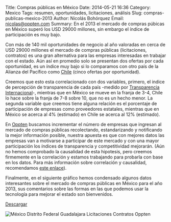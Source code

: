 Title: Compras públicas en México
Date: 2014-05-21 16:36
Category: Mexico
Tags: resumen, oportunidades, licitaciones, análisis
Slug: compras-publicas-mexico-2013
Author: Nicolás Bohórquez
Email:  nicolas@oppten.com
Summary: En el 2013 el mercado de compras púbicas en México superó los USD 29000 millones, sin embargo el índice de participación es muy bajo.

Con más de 140 mil oportunidades de negocio al año valoradas en cerca de USD 29000 millones el mercado de compras públicas (licitaciones, contratos) es una gran alternativa para las empresas interesadas en trabajar con el estado. Aún así en promedio solo se presentan dos ofertas por cada oportunidad, es un índice muy bajo si lo comparamos con otro país de la Alianza del Pacífico como [Chile]({filename}/chile/chile-y-las-compras-publicas-2013.md "Licitaciones y oportunidades de negocio en Chile") (cinco ofertas por oportunidad).

Creemos que esto esta correlacionado con dos variables, primero, el indice de percepción de transparencia de cada país -medido por [Transparencia Internacional](http://www.transparency.org/cpi2013 "Índice de percepción de transparencia")-, mientras que en México se mueve en la franja de 3-4, Chile lo hace sobre la franja de 7-8 sobre 10, que no es un hecho menor. La segunda variable que creemos tiene alguna relación es el porcentaje de participación de empresas como proveedores estatales, mientras que en México se acerca al 4% (estimado) en Chile se acerca al 12% (estimado).

En [Oppten](http://www.oppten.mx/?utm_source=blog&utm_medium=socialmedia&utm_term=mx-content&utm_campaign=mex "Oppten, oportunidades de negocio, licitaciones, contratos") buscamos incrementar el número de empresas que ingresan al mercado de compras públicas recolectando, estandarizando y notificando la mejor información posible, nuestra apuesta es que con mejores datos las empresas van a motivarse a participar de este mercado y con una mayor participación los índices de transparencia y competitividad mejorarán. (Aún no hemos comprobado la causalidad de esta hipotesis, pero creemos firmemente en la correlación y estamos trabajando para probarla con base en los datos. Para más información sobre correlación y causalidad, recomendamos [este enlace](http://naukas.com/2012/08/01/correlacion-no-implica-causalidad/)).

Finalmente, en el siguiente gráfico hemos condensado algunos datos interesantes sobre el mercado de compras públicas en México para el año 2013, sus comentarios sobre las formas en las que podemos usar la tecnología para mejorar el estado son bienvenidos.

[Descargar]({filename}/pdfs/Mexico2013.pdf)

![México Distrito Federal Guadalajara Licitaciones Contratos Oppten]({filename}/images/mexico/Mexico2013.svg)
